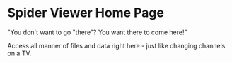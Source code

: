 # Spider Viewer Home Page

"You don't want to go "there"? You want there to come here!"

Access all manner of files and data right here - just like changing channels on a TV.


